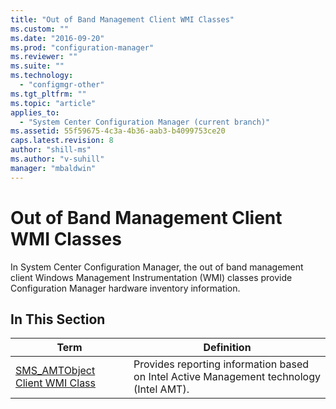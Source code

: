 ```yaml
---
title: "Out of Band Management Client WMI Classes"
ms.custom: ""
ms.date: "2016-09-20"
ms.prod: "configuration-manager"
ms.reviewer: ""
ms.suite: ""
ms.technology: 
  - "configmgr-other"
ms.tgt_pltfrm: ""
ms.topic: "article"
applies_to: 
  - "System Center Configuration Manager (current branch)"
ms.assetid: 55f59675-4c3a-4b36-aab3-b4099753ce20
caps.latest.revision: 8
author: "shill-ms"
ms.author: "v-suhill"
manager: "mbaldwin"
---
```

# Out of Band Management Client WMI Classes
In System Center Configuration Manager, the out of band management client Windows Management Instrumentation (WMI) classes provide Configuration Manager hardware inventory information.  
  
## In This Section  
  
|Term|Definition|  
|----------|----------------|  
|[SMS_AMTObject Client WMI Class](../../../../../develop/reference/core/clients/client-classes/sms_amtobject-client-wmi-class.md)|Provides reporting information based on Intel Active Management technology (Intel AMT).|